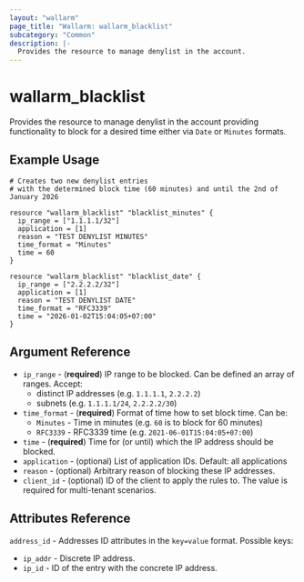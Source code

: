 ```yaml
---
layout: "wallarm"
page_title: "Wallarm: wallarm_blacklist"
subcategory: "Common"
description: |-
  Provides the resource to manage denylist in the account.
---
```


# wallarm_blacklist

Provides the resource to manage denylist in the account providing functionality to block for a desired time either via `Date` or `Minutes` formats.

## Example Usage

```hcl
# Creates two new denylist entries
# with the determined block time (60 minutes) and until the 2nd of January 2026

resource "wallarm_blacklist" "blacklist_minutes" {
  ip_range = ["1.1.1.1/32"]
  application = [1]
  reason = "TEST DENYLIST MINUTES"
  time_format = "Minutes"
  time = 60
}

resource "wallarm_blacklist" "blacklist_date" {
  ip_range = ["2.2.2.2/32"]
  application = [1]
  reason = "TEST DENYLIST DATE"
  time_format = "RFC3339"
  time = "2026-01-02T15:04:05+07:00"
}
```

## Argument Reference

* `ip_range` - (**required**) IP range to be blocked. Can be defined an array of ranges. Accept:
  - distinct IP addresses (e.g. `1.1.1.1`, `2.2.2.2`)
  - subnets (e.g. `1.1.1.1/24`, `2.2.2.2/30`)
* `time_format` - (**required**) Format of time how to set block time. 
  Can be:
  - `Minutes` - Time in minutes (e.g. `60` is to block for 60 minutes)
  - `RFC3339` - RFC3339 time (e.g. `2021-06-01T15:04:05+07:00`)
* `time` - (**required**) Time for (or until) which the IP address should be blocked.
* `application` - (optional) List of application IDs. 
  Default: all applications
* `reason` - (optional) Arbitrary reason of blocking these IP addresses.
* `client_id` - (optional) ID of the client to apply the rules to. The value is required for multi-tenant scenarios.

## Attributes Reference

`address_id` - Addresses ID attributes in the `key=value` format. Possible keys:

- `ip_addr` - Discrete IP address.
- `ip_id` - ID of the entry with the concrete IP address.
